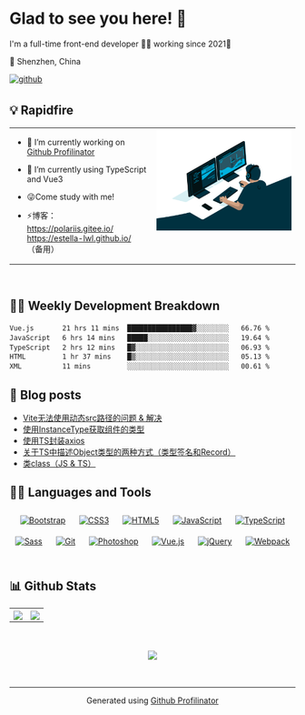 <h1>Glad to see you here! 👋 </h1>   
I'm a full-time front-end developer 👨‍💻 working since 2021🚀

📍 Shenzhen, China  
  
<a href="https://github.com/Estella-lwl" target="_blank">
<img src=https://img.shields.io/badge/github-%2324292e.svg?&style=for-the-badge&logo=github&logoColor=white alt=github style="margin-bottom: 5px;" />
</a>  
<br/>  



## 💡 Rapidfire  
<table><tr><td valign="top" width="50%">

- 🔭 I’m currently working on [Github Profilinator](https://github.com/rishavanand/github-profilinator)  
  

- 🌱 I’m currently using TypeScript and Vue3  
  

- 😜Come study with me!  
  

- ⚡博客：
  <br/>
  https://polariis.gitee.io/
  <br/>
  https://estella-lwl.github.io/ （备用）


</td><td valign="top" width="50%">

<div align="center">
<img src="./imgs/code.gif" align="center" style="width: 100%" />
</div>  


</td></tr></table>  

<br/>  

## 🏊‍♂️ Weekly Development Breakdown
<!--START_SECTION:waka-->

```txt
Vue.js       21 hrs 11 mins  ████████████████▓░░░░░░░░   66.76 %
JavaScript   6 hrs 14 mins   █████░░░░░░░░░░░░░░░░░░░░   19.64 %
TypeScript   2 hrs 12 mins   █▓░░░░░░░░░░░░░░░░░░░░░░░   06.93 %
HTML         1 hr 37 mins    █▒░░░░░░░░░░░░░░░░░░░░░░░   05.13 %
XML          11 mins         ░░░░░░░░░░░░░░░░░░░░░░░░░   00.61 %
```

<!--END_SECTION:waka-->

## 🔖 Blog posts
<!-- BLOG-POST-LIST:START -->
- [Vite无法使用动态src路径的问题 &amp; 解决](https://polariis.gitee.io/posts/6a3db6b3/)
- [使用InstanceType获取组件的类型](https://polariis.gitee.io/posts/26a2e475/)
- [使用TS封装axios](https://polariis.gitee.io/posts/e96745cc/)
- [关于TS中描述Object类型的两种方式（类型签名和Record）](https://polariis.gitee.io/posts/61dca9cf/)
- [类class（JS &amp; TS）](https://polariis.gitee.io/posts/ba1dc77a/)
<!-- BLOG-POST-LIST:END -->


## 🐱‍🏍 Languages and Tools  
<div align="center">  
<a href="https://getbootstrap.com/docs/3.4/javascript/" target="_blank"><img style="margin: 10px" src="https://profilinator.rishav.dev/skills-assets/bootstrap-plain.svg" alt="Bootstrap" height="29" /></a>  
<a href="https://www.w3schools.com/css/" target="_blank"><img style="margin: 10px" src="https://profilinator.rishav.dev/skills-assets/css3-original-wordmark.svg" alt="CSS3" height="29" /></a>  
<a href="https://en.wikipedia.org/wiki/HTML5" target="_blank"><img style="margin: 10px" src="https://profilinator.rishav.dev/skills-assets/html5-original-wordmark.svg" alt="HTML5" height="29" /></a>  
<a href="https://www.javascript.com/" target="_blank"><img style="margin: 10px" src="https://profilinator.rishav.dev/skills-assets/javascript-original.svg" alt="JavaScript" height="29" /></a>  
<a href="https://www.typescriptlang.org/" target="_blank"><img style="margin: 10px" src="https://profilinator.rishav.dev/skills-assets/typescript-original.svg" alt="TypeScript" height="29" /></a>  
<a href="https://sass-lang.com/" target="_blank"><img style="margin: 10px" src="https://profilinator.rishav.dev/skills-assets/sass-original.svg" alt="Sass" height="29" /></a>  
<a href="https://github.com/" target="_blank"><img style="margin: 10px" src="https://profilinator.rishav.dev/skills-assets/git-scm-icon.svg" alt="Git" height="29" /></a>  
<a href="https://www.adobe.com/in/products/photoshop.html" target="_blank"><img style="margin: 10px" src="https://profilinator.rishav.dev/skills-assets/photoshop-plain.svg" alt="Photoshop" height="29" /></a>  
<a href="https://vuejs.org/" target="_blank"><img style="margin: 10px" src="https://profilinator.rishav.dev/skills-assets/vuejs-original-wordmark.svg" alt="Vue.js" height="29" /></a>  
<a href="https://jquery.com/" target="_blank"><img style="margin: 10px" src="https://profilinator.rishav.dev/skills-assets/jquery.png" alt="jQuery" height="29" /></a>  
<a href="https://webpack.js.org/" target="_blank"><img style="margin: 10px" src="https://profilinator.rishav.dev/skills-assets/webpack-original.svg" alt="Webpack" height="29" /></a>  
</div>  

<br/>  


## 📊 Github Stats  
<table><tr><td valign="top" width="50%">

<div align="center"><img src="https://github-readme-stats.vercel.app/api?username=Estella-lwl&show_icons=true&count_private=true&hide_border=true?theme=vue-dark" align="center" style="width: 100%" /></div>

</td><td valign="top" width="50%">

<div align="center"><img src="https://github-readme-stats.vercel.app/api/top-langs/?username=Estella-lwl&hide_border=true&layout=compact" align="center" style="width: 90%" /></div>

</td></tr></table>  

<br/>  

  

<br/>  


<div align="center">
  <img src="https://komarev.com/ghpvc/?username=Estella-lwl&&style=flat-square" align="center" />
</div>  

<br/>  


<br />

----
<div align="center">Generated using <a href="https://profilinator.rishav.dev/" target="_blank">Github Profilinator</a></div>
